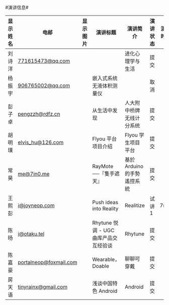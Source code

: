 #演讲信息#


|显示姓名|电邮|显示图片|演讲标题|演讲简介|演讲状态|演讲时长|
|------|----|-------|-----|-----|-------|----|
|刘诗洋|771615473@qq.com||  |进化心理学与生活|提交||
|杨振宇|906765002@qq.com||嵌入式系统无液体积测量仪||取消||
|彭子卓|pengzzh@rdfz.cn||从生活中发现|人大附中桥牌无线计分系统|提交||
|胡明璞|elvis_hu@126.com||Flyou 平台项目介绍|Flyou 学生项目平台|提交||
|常昊|me@7in0.me||RayMote ──『隻手遮天』|基於 Arduino 的手勢遙控系統|提交||
|王熙彭|i@joyneop.com||Push ideas into Reality|Realitize|试讲1|7min|
|陈旸|i@otaku.tel||Rhytune 悦调 - UGC 曲库产品交互经验谈|Rhytune|提交||
|陈嘉豪|portalneop@foxmail.com||Wearable，Doable|聊聊可穿戴|提交||
|房天语|tinyrainx@gmail.com||浅谈中国特色 Android|Android|提交||